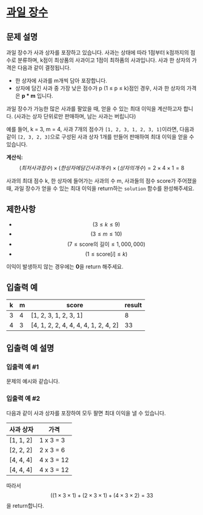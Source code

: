 # [과일 장수](https://school.programmers.co.kr/learn/courses/30/lessons/135808?language=python3)

## 문제 설명

과일 장수가 사과 상자를 포장하고 있습니다. 사과는 상태에 따라 1점부터 k점까지의 점수로 분류하며, k점이 최상품의 사과이고 1점이 최하품의 사과입니다. 사과 한 상자의 가격은 다음과 같이 결정됩니다.

- 한 상자에 사과를 m개씩 담아 포장합니다.
- 상자에 담긴 사과 중 가장 낮은 점수가 p (1 ≤ p ≤ k)점인 경우, 사과 한 상자의 가격은 **p \* m** 입니다.

과일 장수가 가능한 많은 사과를 팔았을 때, 얻을 수 있는 최대 이익을 계산하고자 합니다. (사과는 상자 단위로만 판매하며, 남는 사과는 버립니다)

예를 들어, k = 3, m = 4, 사과 7개의 점수가 `[1, 2, 3, 1, 2, 3, 1]`이라면, 다음과 같이 `[2, 3, 2, 3]`으로 구성된 사과 상자 1개를 만들어 판매하여 최대 이익을 얻을 수 있습니다.

**계산식:**
$$(최저 사과 점수) \times (한 상자에 담긴 사과 개수) \times (상자의 개수) = 2 \times 4 \times 1 = 8$$

사과의 최대 점수 k, 한 상자에 들어가는 사과의 수 m, 사과들의 점수 score가 주어졌을 때, 과일 장수가 얻을 수 있는 최대 이익을 return하는 `solution` 함수를 완성해주세요.

## 제한사항

- $$(3 \leq k \leq 9)$$
- $$(3 \leq m \leq 10)$$
- $$(7 \leq \text{score의 길이} \leq 1,000,000)$$
- $$(1 \leq \text{score}[i] \leq k)$$

이익이 발생하지 않는 경우에는 **0**을 return 해주세요.

## 입출력 예

| k   | m   | score                                | result |
| --- | --- | ------------------------------------ | ------ |
| 3   | 4   | [1, 2, 3, 1, 2, 3, 1]                | 8      |
| 4   | 3   | [4, 1, 2, 2, 4, 4, 4, 4, 1, 2, 4, 2] | 33     |

## 입출력 예 설명

### 입출력 예 #1

문제의 예시와 같습니다.

### 입출력 예 #2

다음과 같이 사과 상자를 포장하여 모두 팔면 최대 이익을 낼 수 있습니다.

| 사과 상자 | 가격       |
| --------- | ---------- |
| [1, 1, 2] | 1 x 3 = 3  |
| [2, 2, 2] | 2 x 3 = 6  |
| [4, 4, 4] | 4 x 3 = 12 |
| [4, 4, 4] | 4 x 3 = 12 |

따라서 $$((1 \times 3 \times 1) + (2 \times 3 \times 1) + (4 \times 3 \times 2) = 33$$을 return합니다.
